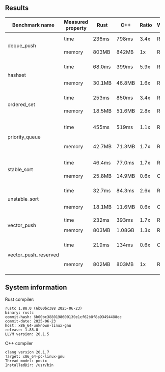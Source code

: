 ## Results

<table>
    <thead>
        <tr>
            <th>Benchmark name</th>
            <th>Measured property</th>
            <th>Rust</th>
            <th>C++</th>
            <th>Ratio</th>
            <th>Winner</th>
            <th>Benchmark description</th>
            <th>Comment on result</th>
        </tr>
    </thead>
        <tr>
            <td rowspan=2>deque_push</td>
            <td>time</td>
            <td>236ms</td>
            <td>798ms</td>
            <td>3.4x</td>
            <td>Rust</td>
            <td rowspan=2>100M push of u64 numbers in VecDeque and deque</td>
            <td rowspan=2></td>
        </tr>
        <tr>
            <td>memory</td>
            <td>803MB</td>
            <td>842MB</td>
            <td>1x</td>
            <td>Rust</td>
        </tr>
        <tr>
            <td rowspan=2>hashset</td>
            <td>time</td>
            <td>68.0ms</td>
            <td>399ms</td>
            <td>5.9x</td>
            <td>Rust</td>
            <td rowspan=2>1M insert of random u64 numbers in HashSet and unordered_set</td>
            <td rowspan=2>Rust uses Swiss table for its HashSet implementation, so it is faster</td>
        </tr>
        <tr>
            <td>memory</td>
            <td>30.1MB</td>
            <td>46.8MB</td>
            <td>1.6x</td>
            <td>Rust</td>
        </tr>
        <tr>
            <td rowspan=2>ordered_set</td>
            <td>time</td>
            <td>253ms</td>
            <td>850ms</td>
            <td>3.4x</td>
            <td>Rust</td>
            <td rowspan=2>1M insert of random u64 numbers in BtreeSet and set</td>
            <td rowspan=2></td>
        </tr>
        <tr>
            <td>memory</td>
            <td>18.5MB</td>
            <td>51.6MB</td>
            <td>2.8x</td>
            <td>Rust</td>
        </tr>
        <tr>
            <td rowspan=2>priority_queue</td>
            <td>time</td>
            <td>455ms</td>
            <td>519ms</td>
            <td>1.1x</td>
            <td>Rust</td>
            <td rowspan=2>5M push-push-pop operation of random u64 numbers in BinaryHeap and priority_queue</td>
            <td rowspan=2></td>
        </tr>
        <tr>
            <td>memory</td>
            <td>42.7MB</td>
            <td>71.3MB</td>
            <td>1.7x</td>
            <td>Rust</td>
        </tr>
        <tr>
            <td rowspan=2>stable_sort</td>
            <td>time</td>
            <td>46.4ms</td>
            <td>77.0ms</td>
            <td>1.7x</td>
            <td>Rust</td>
            <td rowspan=2>Sort 1M random u64 numbers using sort and stable_sort</td>
            <td rowspan=2></td>
        </tr>
        <tr>
            <td>memory</td>
            <td>25.8MB</td>
            <td>14.9MB</td>
            <td>0.6x</td>
            <td>C++</td>
        </tr>
        <tr>
            <td rowspan=2>unstable_sort</td>
            <td>time</td>
            <td>32.7ms</td>
            <td>84.3ms</td>
            <td>2.6x</td>
            <td>Rust</td>
            <td rowspan=2>Sort 1M random u64 numbers using unstable_sort and sort</td>
            <td rowspan=2></td>
        </tr>
        <tr>
            <td>memory</td>
            <td>18.1MB</td>
            <td>11.6MB</td>
            <td>0.6x</td>
            <td>C++</td>
        </tr>
        <tr>
            <td rowspan=2>vector_push</td>
            <td>time</td>
            <td>232ms</td>
            <td>393ms</td>
            <td>1.7x</td>
            <td>Rust</td>
            <td rowspan=2>100M push of u64 numbers in Vec and vector</td>
            <td rowspan=2></td>
        </tr>
        <tr>
            <td>memory</td>
            <td>803MB</td>
            <td>1.08GB</td>
            <td>1.3x</td>
            <td>Rust</td>
        </tr>
        <tr>
            <td rowspan=2>vector_push_reserved</td>
            <td>time</td>
            <td>219ms</td>
            <td>134ms</td>
            <td>0.6x</td>
            <td>C++</td>
            <td rowspan=2>100M push of u64 numbers in Vec and vector when reserve(100M+5) is called</td>
            <td rowspan=2></td>
        </tr>
        <tr>
            <td>memory</td>
            <td>802MB</td>
            <td>803MB</td>
            <td>1x</td>
            <td>Rust</td>
        </tr>
    </tbody>
</table>

## System information

Rust compiler:
```
rustc 1.88.0 (6b00bc388 2025-06-23)
binary: rustc
commit-hash: 6b00bc3880198600130e1cf62b8f8a93494488cc
commit-date: 2025-06-23
host: x86_64-unknown-linux-gnu
release: 1.88.0
LLVM version: 20.1.5
```
C++ compiler
```
clang version 20.1.7
Target: x86_64-pc-linux-gnu
Thread model: posix
InstalledDir: /usr/bin
```
